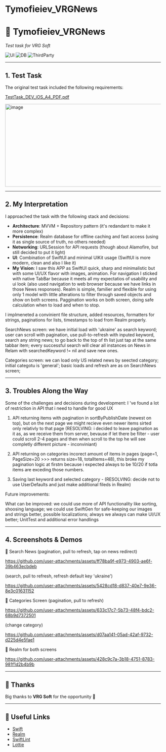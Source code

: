 # Tymofieiev_VRGNews
# 📰 Tymofieiev\_VRGNews

*Test task for VRG Soft*

![UI](https://img.shields.io/badge/UI-SwiftUI-purple)
![DB](https://img.shields.io/badge/DB-Realm-red)
![ThirdParty](https://img.shields.io/badge/Libraries-SPM-green)

---

## 1. Test Task

The original test task included the following requirements:

[TestTask_DEV_iOS_A4_PDF.pdf](https://github.com/user-attachments/files/22454885/TestTask_DEV_iOS_A4_PDF.pdf)

<img width="824" height="267" alt="image" src="https://github.com/user-attachments/assets/737e20e4-acd3-4c64-81b1-f2de88c30b0c" />


---

## 2. My Interpretation

I approached the task with the following stack and decisions:

* **Architecture**: MVVM + Repository pattern (it's redandant to make it more complex)
* **Persistence**: Realm database for offline caching and fast access (using it as single source of truth, no others needed)
* **Networking**: URLSession for API requests (though about Alamofire, but still decided to put it light)
* **UI**: Combination of SwiftUI and minimal UIKit usage (SwiftUI is more modern, clean and also I like it)
* **My Vision**:
I saw this APP as SwiftUI quick, sharp and minimalistic but with some UI/UX flavor with images, animation. For navigation I sticked with native TabBar because it meets all my expectatios of usability and ui look (also used navigation to web browser because we have links in those News responses). Realm is simple, familier and flexible for using only 1 model with little alterations to filter through saved objects and show on both screens. Paggination works on both screen, doing safe calculation when to load and when to stop.

I implmeneted a convinient file structure, added resources, formatters for strings, paginations for lists, timestamps to load from Realm properly.

SearchNews screen: we have initial load with 'ukraine' as search keyword; user can scroll with pagination, use pull-to-refresh with inputed keyword, search any string news; to go back to the top of th list just tap at the same tabbar item; every successful search will clear all instances on News in Relam with searchedKeyword != nil and save new ones.

Categories screen: we can load only US related news by seected category; initial categotu is 'general'; basic loads and refresh are as on SearchNews screen;

---

## 3. Troubles Along the Way

Some of the challenges and decisions during development:
I 've found a lot of restriction in API that i need to handle for good UX
1. API returning items with pagination in sortByPublishDate (newest on top), but on the next page we might recieve even newer items sirted only relativly to that page (RESOLVING: i decided to leave pagination as it as, as we receive them from server, bevause if let there be filter - user could scroll 2-4 pages and then when scroll to the top he will see completly different picture - inconviniant)

2. API returning on categories incorect amount of items in pages (page=1, PageSize=20 >>> returns size=18, totalItems=48), this broke my pagination logic at firstm because i expected always to be 10/20 if totla items are exceding those numbers.

3. Saving last keyword and selected category - (RESOLVING: decide not to use UserDefaults and just make additional fileds in Realm)

Future improvements:

What can be improved: we could use more of API functionality like sorting, shoosing language; we could use SwiftGen for safe-keeping our images and strings better, possible localizations; always we always can make UI/UX better; UnitTest and additional error handlings

---

## 4. Screenshots & Demos

📱 Search News 
(pagination, pull to refresh, tap on news redirect)

https://github.com/user-attachments/assets/ff78ba9f-e973-4903-ae6f-39b463ecbdeb

(search, pull to refresh, refresh default key 'ukraine')

https://github.com/user-attachments/assets/5428cd18-d837-40e7-9e36-8e3c01631152



📱 Categories Screen
(pagination, pull to refresh)

https://github.com/user-attachments/assets/633c17c7-5b73-48f4-bdc2-68b9d7372501


(change category)

https://github.com/user-attachments/assets/d07aa141-05ad-42af-9732-d225d4e5fae1



📱 Realm for both screens

https://github.com/user-attachments/assets/428c9c7a-3b18-4751-8783-981f1d2b4b9b



---

## 🙏 Thanks

Big thanks to **VRG Soft** for the opportunity 🙌

---

## 🔗 Useful Links

* [Swift](https://swift.org/)
* [Realm](https://realm.io/)
* [SwiftLint](https://github.com/realm/SwiftLint)
* [Lottie](https://github.com/airbnb/lottie-ios)
